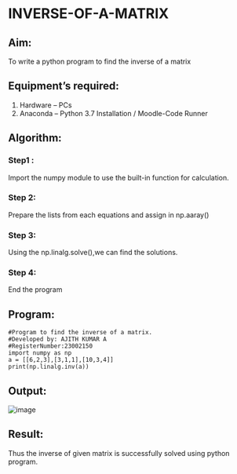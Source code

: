 # INVERSE-OF-A-MATRIX
## Aim:
To write a python program to find the inverse of a matrix
## Equipment’s required:
1. 	Hardware – PCs
2. 	Anaconda – Python 3.7 Installation / Moodle-Code Runner
## Algorithm:
### Step1 : 
Import the numpy module to use the built-in function for calculation.
### Step 2: 
Prepare the lists from each equations and assign in np.aaray()
### Step 3: 
Using the np.linalg.solve(),we can find the solutions.
### Step 4: 
End the program

## Program:
```
#Program to find the inverse of a matrix.
#Developed by: AJITH KUMAR A
#RegisterNumber:23002150
import numpy as np
a = [[6,2,3],[3,1,1],[10,3,4]]
print(np.linalg.inv(a))
```
## Output:
![image](https://github.com/Ajith1413/INVERSE-OF-A-MATRIX/assets/139842524/bb8b6dc6-e006-4440-972e-dcdf9ba47814)


## Result:
Thus the inverse of given matrix is successfully solved using python program.

